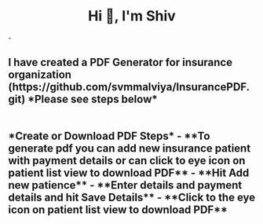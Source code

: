 <h1 align="center">Hi 👋, I'm Shiv</h1>
-<h2 > I have created a PDF Generator for insurance organization (https://github.com/svmmalviya/InsurancePDF.git)
*Please see steps below*
</br></br></br>
 *Create or Download PDF Steps*
- **To generate pdf you can add new insurance patient with payment details or can click to eye icon on patient list view to download PDF**
- **Hit Add new patience**
- **Enter details and payment details and hit Save Details**
- **Click to the eye icon on patient list view to download PDF**

